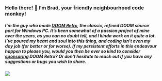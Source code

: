 ### Hello there! :wave: I’m Brad, your friendly neighbourhood code monkey!

##### I’m the guy who made [*DOOM Retro*](https://github.com/bradharding/doomretro), the classic, refined *DOOM* source port for Windows PC. It’s been somewhat of a passion project of mine over the years, as you can no doubt tell, and I kinda work on it quite a lot. I’ve poured my heart and soul into this thing, and coding isn’t even my day job (for better or for worse). If my persistent efforts in this endeavour happen to please you, would you then be ever so kind to consider [sponsoring](https://github.com/bradharding/doomretro/wiki/SPONSOR) *DOOM Retro*? Or don't hesitate to reach out if you have any suggestions or bugs you wish to share.

![](https://github.com/bradharding/www.doomretro.com/raw/master/rainbow.png)
